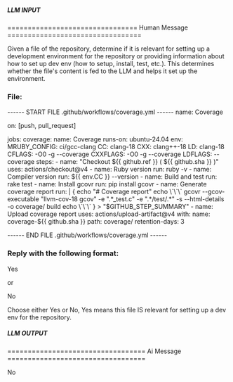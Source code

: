 ##### LLM INPUT #####
================================ Human Message =================================

Given a file of the repository, determine if it is relevant for setting up a development environment for the repository or providing information about how to set up dev env (how to setup, install, test, etc.). This determines whether the file's content is fed to the LLM and helps it set up the environment.

### File:
------ START FILE .github/workflows/coverage.yml ------
name: Coverage

on: [push, pull_request]

jobs:
  coverage:
    name: Coverage
    runs-on: ubuntu-24.04
    env:
      MRUBY_CONFIG: ci/gcc-clang
      CC: clang-18
      CXX: clang++-18
      LD: clang-18
      CFLAGS: -O0 -g --coverage
      CXXFLAGS: -O0 -g --coverage
      LDFLAGS: --coverage
    steps:
      - name: "Checkout ${{ github.ref }} ( ${{ github.sha }} )"
        uses: actions/checkout@v4
      - name: Ruby version
        run: ruby -v
      - name: Compiler version
        run: ${{ env.CC }} --version
      - name: Build and test
        run: rake test
      - name: Install gcovr
        run: pip install gcovr
      - name: Generate coverage report
        run: |
          {
            echo "# Coverage report"
            echo \`\`\`
            gcovr --gcov-executable "llvm-cov-18 gcov" -e ".*_test.c" -e ".*/test/.*" -s --html-details -o coverage/ build
            echo \`\`\`
          } > "$GITHUB_STEP_SUMMARY"
      - name: Upload coverage report
        uses: actions/upload-artifact@v4
        with:
          name: coverage-${{ github.sha }}
          path: coverage/
          retention-days: 3

------ END FILE .github/workflows/coverage.yml ------

### Reply with the following format:

<rel>Yes</rel>

or

<rel>No</rel>

Choose either Yes or No, Yes means this file IS relevant for setting up a dev env for the repository.

##### LLM OUTPUT #####
================================== Ai Message ==================================

<rel>No</rel>